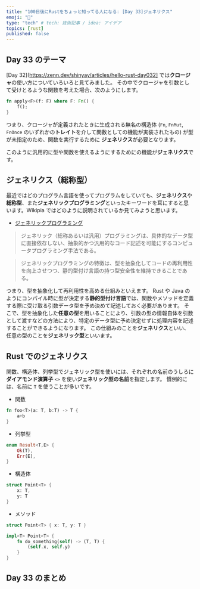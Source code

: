 ```yaml
---
title: "100日後にRustをちょっと知ってる人になる: [Day 33]ジェネリクス"
emoji: "🦀"
type: "tech" # tech: 技術記事 / idea: アイデア
topics: [rust]
published: false
---
```

## Day 33 のテーマ

[Day 32](https://zenn.dev/shinyay/articles/hello-rust-day032] では**クロージャ**の使い方についていろいろと見てみました。
その中でクロージャを引数として受けとるような関数を考えた場合、次のようにします。

```rust
fn apply<F>(f: F) where F: Fn() {
    f();
}
```

つまり、クロージャが定義されたときに生成される無名の構造体 (`Fn`, `FnMut`, `FnOnce` のいずれかの**トレイト**を介して関数としての機能が実装されたもの) が型が未指定のため、関数を実行するために **ジェネリクス**が必要となります。

このように汎用的に型や関数を使えるようにするためにの機能が**ジェネリクス**です。

## ジェネリクス（総称型）

最近ではどのプログラム言語を使ってプログラムをしていても、**ジェネリクス**や**総称型**、また**ジェネリックプログラミング**といったキーワードを耳にすると思います。Wikipia ではどのように説明されているか見てみようと思います。

- [ジェネリックプログラミング](https://ja.wikipedia.org/wiki/%E3%82%B8%E3%82%A7%E3%83%8D%E3%83%AA%E3%83%83%E3%82%AF%E3%83%97%E3%83%AD%E3%82%B0%E3%83%A9%E3%83%9F%E3%83%B3%E3%82%B0)

> ジェネリック（総称あるいは汎用）プログラミングは、具体的なデータ型に直接依存しない、抽象的かつ汎用的なコード記述を可能にするコンピュータプログラミング手法である。

> ジェネリックプログラミングの特徴は、型を抽象化してコードの再利用性を向上させつつ、静的型付け言語の持つ型安全性を維持できることである。

つまり、型を抽象化して再利用性を高める仕組みといえます。
Rust や Java のようにコンパイル時に型が決定する**静的型付け言語**では、関数やメソッドを定義する際に受け取る引数データ型を予め決めて記述しておく必要があります。
そこで、型を抽象化した**任意の型**を用いることにより、引数の型の情報自体を引数として渡すなどの方法により、特定のデータ型に予め決定せずに処理内容を記述することができるようになります。
この仕組みのことを**ジェネリクス**といい、任意の型のことを**ジェネリック型**といいます。

## Rust でのジェネリクス

関数、構造体、列挙型でジェネリック型を使いには、それぞれの名前のうしろに**ダイアモンド演算子** `<>` を使い**ジェネリック型の名前**を指定します。
慣例的には、名前に `T` を使うことが多いです。

- 関数

```rust
fn foo<T>(a: T, b:T) -> T {
    a+b
}
```

- 列挙型

```rust
enum Result<T,E> {
    Ok(T),
    Err(E),
}
```

- 構造体

```rust
struct Point<T> {
    x: T,
    y: T
}
```

- メソッド

```rust
struct Point<T> { x: T, y: T }

impl<T> Point<T> {
    fn do_something(self) -> (T, T) {
        (self.x, self.y)
    }
}
```

## Day 33 のまとめ
